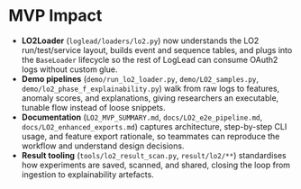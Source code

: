 # MVP Impact

- **LO2Loader** (`loglead/loaders/lo2.py`) now understands the LO2 run/test/service layout, builds event and sequence tables, and plugs into the `BaseLoader` lifecycle so the rest of LogLead can consume OAuth2 logs without custom glue.
- **Demo pipelines** (`demo/run_lo2_loader.py`, `demo/LO2_samples.py`, `demo/lo2_phase_f_explainability.py`) walk from raw logs to features, anomaly scores, and explanations, giving researchers an executable, tunable flow instead of loose snippets.
- **Documentation** (`LO2_MVP_SUMMARY.md`, `docs/LO2_e2e_pipeline.md`, `docs/LO2_enhanced_exports.md`) captures architecture, step-by-step CLI usage, and feature export rationale, so teammates can reproduce the workflow and understand design decisions.
- **Result tooling** (`tools/lo2_result_scan.py`, `result/lo2/**`) standardises how experiments are saved, scanned, and shared, closing the loop from ingestion to explainability artefacts.